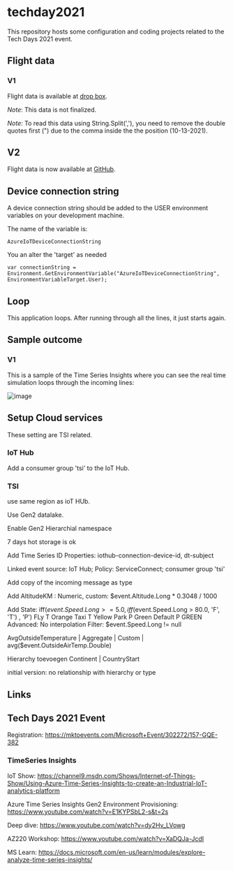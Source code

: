 # techday2021

This repository hosts some configuration and coding projects related to the Tech Days 2021 event.

## Flight data

### V1

Flight data is available at [drop box](https://www.dropbox.com/s/pj2ey7yfyjfifk3/BA874_29622329.csv?dl=0).

*Note*: This data is not finalized.

*Note*: To read this data using String.Split(','), you need to remove the double quotes first (") due to the comma inside the the position (10-13-2021).  

## V2

Flight data is now available at [GitHub](https://github.com/CliffAgius/TechDays2021/tree/main/FlightData).

## Device connection string

A device connection string should be added to the USER environment variables on your development machine.

The name of the variable is:

    AzureIoTDeviceConnectionString

You an alter the 'target' as needed

    var connectionString = Environment.GetEnvironmentVariable("AzureIoTDeviceConnectionString", EnvironmentVariableTarget.User);

## Loop

This application loops. After running through all the lines, it just starts again.

## Sample outcome

### V1

This is a sample of the Time Series Insights where you can see the real time simulation loops through the incoming lines:

![image](https://user-images.githubusercontent.com/694737/137129971-9d008a29-e30a-4fd3-a2b2-ce7c75590236.png)

## Setup Cloud services

These setting are TSI related.

### IoT Hub

Add a consumer group 'tsi' to the IoT Hub. 

### TSI

use same region as ioT HUb.

Use Gen2 datalake. 

Enable Gen2 Hierarchial namespace

7 days hot storage is ok

Add Time Series ID Properties: iothub-connection-device-id, dt-subject

Linked event source: IoT Hub; Policy: ServiceConnect; consumer group 'tsi'

Add copy of the incoming message as type

Add AltitudeKM : Numeric, custom: $event.Altitude.Long * 0.3048 / 1000


Add State:
    iff($event.Speed.Long >= 5.0 ,
      iff($event.Speed.Long > 80.0, 'F', 'T')
      , 'P')
    FLy T Orange
    Taxi T Yellow
    Park P Green
    Default P GREEN
    Advanced: 
    No interpolation
    Filter: 
        $event.Speed.Long != null


AvgOutsideTemperature | Aggregate | Custom | avg($event.OutsideAirTemp.Double)

Hierarchy toevoegen Continent | CountryStart

initial version: no relationship with hierarchy or type 


## Links

## Tech Days 2021 Event

Registration:
    https://mktoevents.com/Microsoft+Event/302272/157-GQE-382

### TimeSeries Insights

IoT Show:
    https://channel9.msdn.com/Shows/Internet-of-Things-Show/Using-Azure-Time-Series-Insights-to-create-an-Industrial-IoT-analytics-platform

Azure Time Series Insights Gen2 Environment Provisioning:
    https://www.youtube.com/watch?v=E1KYPSbL2-s&t=2s

Deep dive:
    https://www.youtube.com/watch?v=dy2Hv_LVowg

AZ220 Workshop:
    https://www.youtube.com/watch?v=XaDQJa-JcdI


MS Learn:
    https://docs.microsoft.com/en-us/learn/modules/explore-analyze-time-series-insights/

    